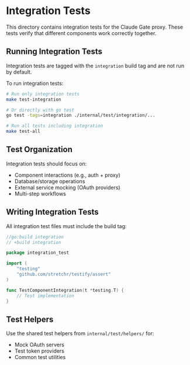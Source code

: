 # Integration Tests

This directory contains integration tests for the Claude Gate proxy. These tests verify that different components work correctly together.

## Running Integration Tests

Integration tests are tagged with the `integration` build tag and are not run by default.

To run integration tests:

```bash
# Run only integration tests
make test-integration

# Or directly with go test
go test -tags=integration ./internal/test/integration/...

# Run all tests including integration
make test-all
```

## Test Organization

Integration tests should focus on:
- Component interactions (e.g., auth + proxy)
- Database/storage operations
- External service mocking (OAuth providers)
- Multi-step workflows

## Writing Integration Tests

All integration test files must include the build tag:

```go
//go:build integration
// +build integration

package integration_test

import (
    "testing"
    "github.com/stretchr/testify/assert"
)

func TestComponentIntegration(t *testing.T) {
    // Test implementation
}
```

## Test Helpers

Use the shared test helpers from `internal/test/helpers/` for:
- Mock OAuth servers
- Test token providers
- Common test utilities